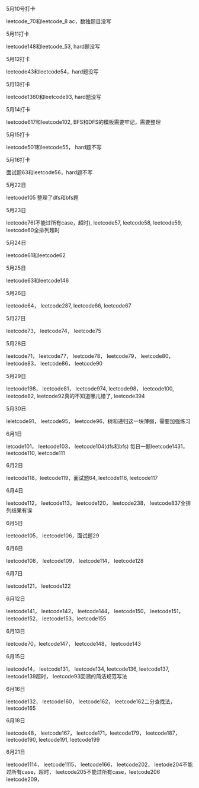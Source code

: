 5月10号打卡

leetcode_70和leetcode_8 ac，数独题目没写

5月11打卡

leetcode148和leetcode_53, hard题没写

5月12打卡

leetcode43和leetcode54，hard题没写

5月13打卡

leetcode1360和leetcode93, hard题没写

5月14打卡

leetcode617和leetcode102, BFS和DFS的模板需要牢记，需要整理

5月15打卡

leetcode501和leetcode55， hard题不写

5月16打卡

面试题63和leetcode56，hard题不写

5月22日

leetcode105 整理了dfs和bfs题

5月23日

leetcode76(不能过所有case，超时), leetcode57, leetcode58, leetcode59, leetcode60全排列超时

5月24日

leetcode61和leetcode62

5月25日

leetcode63和leetcode146

5月26日

leetcode64， leetcode287, leetcode66, leetcode67

5月27日 

leetcode73， leetcode74， leetcode75

5月28日

leetcode71， leetcode77， leetcode78， leetcode79， leetcode80， leetcode83， leetcode86， leetcode90

5月29日

leetcode198， leetcode81， leetcode974, leetcode98， leetcode100, leetcode82, leetcode92真的不知道哪儿错了, leetcode394

5月30日

leletcode91， leetcode95， leetcode96，树和递归这一块薄弱，需要加强练习

6月1日

letcode101， leetcode103， leetcode104(dfs和bfs) 每日一题leetcode1431， leetcode110, leetcode111

6月2日

leetcode118，leetcode119，面试题64, leetcode116, leetcode117

6月4日

leetcode112， leetcode113， leetcode120， leetcode238， leetcode837全排列结果有误

6月5日

leetcode105， leetcode106，面试题29

6月6日

leetcode108， leetcode109， leetcode114， leetcode128

6月7日

leetcode121， leetcode122

6月12日

leetcode141， leetcode142， leetcode144， leetcode150， leetcode151， leetcode152， leetcode153，leetcode155

6月13日

leetcode70，leetcode147， leetcode148， leetcode143

6月15日

leetcode14， leetcode131， leetcode134, leetcode136, leetcode137, leetcode139超时， leetcode93回溯的简洁规范写法

6月16日

leetcode132， leetcode160， leetcode162， leetcode162二分查找法， leetcode165

6月18日

leetcode48， leetcode167， leetcode171，leetcode179， leetcode187，leetcode190, leetcode191, leetcode199

6月21日

leetcode1114， leetcode1115， leetcode166， leetcode202， leetode204不能过所有case，超时， leetcode205不能过所有case，leetcode206 leetcode209， 
